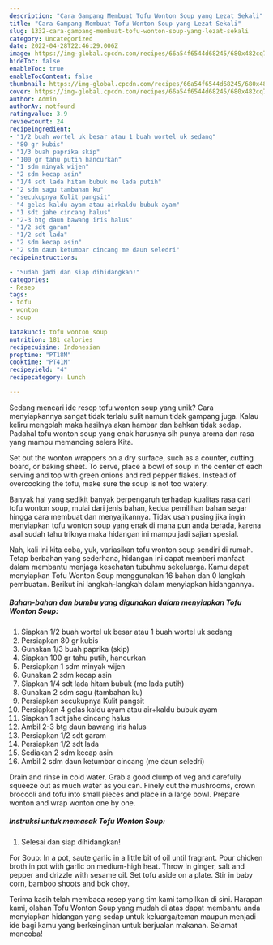 ```yaml
---
description: "Cara Gampang Membuat Tofu Wonton Soup yang Lezat Sekali"
title: "Cara Gampang Membuat Tofu Wonton Soup yang Lezat Sekali"
slug: 1332-cara-gampang-membuat-tofu-wonton-soup-yang-lezat-sekali
category: Uncategorized
date: 2022-04-28T22:46:29.006Z
image: https://img-global.cpcdn.com/recipes/66a54f6544d68245/680x482cq70/tofu-wonton-soup-foto-resep-utama.jpg
hideToc: false
enableToc: true
enableTocContent: false
thumbnail: https://img-global.cpcdn.com/recipes/66a54f6544d68245/680x482cq70/tofu-wonton-soup-foto-resep-utama.jpg
cover: https://img-global.cpcdn.com/recipes/66a54f6544d68245/680x482cq70/tofu-wonton-soup-foto-resep-utama.jpg
author: Admin
authorAv: notfound
ratingvalue: 3.9
reviewcount: 24
recipeingredient:
- "1/2 buah wortel uk besar atau 1 buah wortel uk sedang"
- "80 gr kubis"
- "1/3 buah paprika skip"
- "100 gr tahu putih hancurkan"
- "1 sdm minyak wijen"
- "2 sdm kecap asin"
- "1/4 sdt lada hitam bubuk me lada putih"
- "2 sdm sagu tambahan ku"
- "secukupnya Kulit pangsit"
- "4 gelas kaldu ayam atau airkaldu bubuk ayam"
- "1 sdt jahe cincang halus"
- "2-3 btg daun bawang iris halus"
- "1/2 sdt garam"
- "1/2 sdt lada"
- "2 sdm kecap asin"
- "2 sdm daun ketumbar cincang me daun seledri"
recipeinstructions:

- "Sudah jadi dan siap dihidangkan!"
categories:
- Resep
tags:
- tofu
- wonton
- soup

katakunci: tofu wonton soup 
nutrition: 181 calories
recipecuisine: Indonesian
preptime: "PT18M"
cooktime: "PT41M"
recipeyield: "4"
recipecategory: Lunch

---
```





Sedang mencari ide resep tofu wonton soup yang unik? Cara menyiapkannya sangat tidak terlalu sulit namun tidak gampang juga. Kalau keliru mengolah maka hasilnya akan hambar dan bahkan tidak sedap. Padahal tofu wonton soup yang enak harusnya sih punya aroma dan rasa yang mampu memancing selera Kita.





Set out the wonton wrappers on a dry surface, such as a counter, cutting board, or baking sheet. To serve, place a bowl of soup in the center of each serving and top with green onions and red pepper flakes. Instead of overcooking the tofu, make sure the soup is not too watery.

Banyak hal yang sedikit banyak berpengaruh terhadap kualitas rasa dari tofu wonton soup, mulai dari jenis bahan, kedua pemilihan bahan segar hingga cara membuat dan menyajikannya. Tidak usah pusing jika ingin menyiapkan tofu wonton soup yang enak di mana pun anda berada, karena asal sudah tahu triknya maka hidangan ini mampu jadi sajian spesial.






Nah, kali ini kita coba, yuk, variasikan tofu wonton soup sendiri di rumah. Tetap berbahan yang sederhana, hidangan ini dapat memberi manfaat dalam membantu menjaga kesehatan tubuhmu sekeluarga. Kamu dapat menyiapkan Tofu Wonton Soup menggunakan 16 bahan dan 0 langkah pembuatan. Berikut ini langkah-langkah dalam menyiapkan hidangannya.

<!--inarticleads1-->

##### Bahan-bahan dan bumbu yang digunakan dalam menyiapkan Tofu Wonton Soup:

1. Siapkan 1/2 buah wortel uk besar atau 1 buah wortel uk sedang
1. Persiapkan 80 gr kubis
1. Gunakan 1/3 buah paprika (skip)
1. Siapkan 100 gr tahu putih, hancurkan
1. Persiapkan 1 sdm minyak wijen
1. Gunakan 2 sdm kecap asin
1. Siapkan 1/4 sdt lada hitam bubuk (me lada putih)
1. Gunakan 2 sdm sagu (tambahan ku)
1. Persiapkan secukupnya Kulit pangsit
1. Persiapkan 4 gelas kaldu ayam atau air+kaldu bubuk ayam
1. Siapkan 1 sdt jahe cincang halus
1. Ambil 2-3 btg daun bawang iris halus
1. Persiapkan 1/2 sdt garam
1. Persiapkan 1/2 sdt lada
1. Sediakan 2 sdm kecap asin
1. Ambil 2 sdm daun ketumbar cincang (me daun seledri)


Drain and rinse in cold water. Grab a good clump of veg and carefully squeeze out as much water as you can. Finely cut the mushrooms, crown broccoli and tofu into small pieces and place in a large bowl. Prepare wonton and wrap wonton one by one. 

<!--inarticleads2-->

##### Instruksi untuk memasak Tofu Wonton Soup:


1. Selesai dan siap dihidangkan!

For Soup: In a pot, saute garlic in a little bit of oil until fragrant. Pour chicken broth in pot with garlic on medium-high heat. Throw in ginger, salt and pepper and drizzle with sesame oil. Set tofu aside on a plate. Stir in baby corn, bamboo shoots and bok choy. 

Terima kasih telah membaca resep yang tim kami tampilkan di sini. Harapan kami, olahan Tofu Wonton Soup yang mudah di atas dapat membantu anda menyiapkan hidangan yang sedap untuk keluarga/teman maupun menjadi ide bagi kamu yang berkeinginan untuk berjualan makanan. Selamat mencoba!
